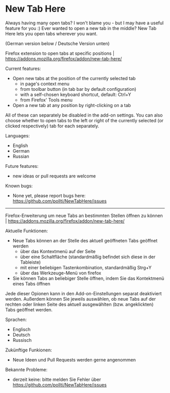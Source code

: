 # New Tab Here

Always having many open tabs? I won't blame you - but I may have a useful feature for you :) Ever wanted to open a new tab in the middle? New Tab Here lets you open tabs wherever you want.

(German version below / Deutsche Version unten)

Firefox extension to open tabs at specific positions | https://addons.mozilla.org/firefox/addon/new-tab-here/

Current features:
* Open new tabs at the position of the currently selected tab
  * in page's context menu
  * from toolbar button (in tab bar by default configuration)
  * with a self-chosen keyboard shortcut, default: Ctrl+Y
  * from Firefox' Tools menu
* Open a new tab at any position by right-clicking on a tab

All of these can separately be disabled in the add-on settings. You can also choose whether to open tabs to the left or right of the currently selected (or clicked respectively) tab for each separately.

Languages:
* English
* German
* Russian

Future features:
* new ideas or pull requests are welcome

Known bugs:
* None yet, please report bugs here: https://github.com/pollti/NewTabHere/issues

---

Firefox-Erweiterung um neue Tabs an bestimmten Stellen öffnen zu können | https://addons.mozilla.org/firefox/addon/new-tab-here/

Aktuelle Funktionen:
* Neue Tabs können an der Stelle des aktuell geöffneten Tabs geöffnet werden
  * über das Kontextmenü auf der Seite
  * über eine Schaltfläche (standardmäßig befindet sich diese in der Tableiste)
  * mit einer beliebigen Tastenkombination, standardmäßig Strg+Y
  * über das Werkzeuge-Menü von firefox
* Sie können Tabs an beliebiger Stelle öffnen, indem Sie das Kontektmenü eines Tabs öffnen

Jede dieser Opionen kann in den Add-on-Einstellungen separat deaktiviert werden. Außerdem können Sie jeweils auswählen, ob neue Tabs auf der rechten oder linken Seite des aktuell ausgewählten (bzw. angeklickten) Tabs geöffnet werden.

Sprachen:
* Englisch
* Deutsch
* Russisch

Zukünftige Funkionen:
* Neue Ideen und Pull Requests werden gerne angenommen

Bekannte Probleme:
* derzeit keine: bitte melden Sie Fehler über https://github.com/pollti/NewTabHere/issues
